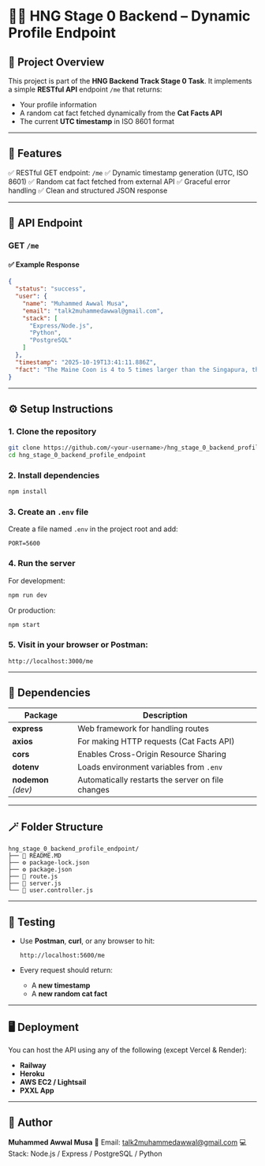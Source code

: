 
# 🧑‍💻 HNG Stage 0 Backend – Dynamic Profile Endpoint

## 📌 Project Overview

This project is part of the **HNG Backend Track Stage 0 Task**.
It implements a simple **RESTful API** endpoint `/me` that returns:

* Your profile information
* A random cat fact fetched dynamically from the **Cat Facts API**
* The current **UTC timestamp** in ISO 8601 format

---

## 🚀 Features

✅ RESTful GET endpoint: `/me`
✅ Dynamic timestamp generation (UTC, ISO 8601)
✅ Random cat fact fetched from external API
✅ Graceful error handling
✅ Clean and structured JSON response

---

## 🧱 API Endpoint

### **GET** `/me`

#### ✅ **Example Response**

```json
{
  "status": "success",
  "user": {
    "name": "Muhammed Awwal Musa",
    "email": "talk2muhammedawwal@gmail.com",
    "stack": [
      "Express/Node.js",
      "Python",
      "PostgreSQL"
    ]
  },
  "timestamp": "2025-10-19T13:41:11.886Z",
  "fact": "The Maine Coon is 4 to 5 times larger than the Singapura, the smallest breed of cat."
}
```

---

## ⚙️ Setup Instructions

### 1. Clone the repository

```bash
git clone https://github.com/<your-username>/hng_stage_0_backend_profile_endpoint.git
cd hng_stage_0_backend_profile_endpoint
```

### 2. Install dependencies

```bash
npm install
```

### 3. Create an `.env` file

Create a file named `.env` in the project root and add:

```
PORT=5600
```

### 4. Run the server

For development:

```bash
npm run dev
```

Or production:

```bash
npm start
```

### 5. Visit in your browser or Postman:

```
http://localhost:3000/me
```

---

## 🧰 Dependencies

| Package             | Description                                       |
| ------------------- | ------------------------------------------------- |
| **express**         | Web framework for handling routes                 |
| **axios**           | For making HTTP requests (Cat Facts API)          |
| **cors**            | Enables Cross-Origin Resource Sharing             |
| **dotenv**          | Loads environment variables from `.env`           |
| **nodemon** *(dev)* | Automatically restarts the server on file changes |

---

## 🪄 Folder Structure

```
hng_stage_0_backend_profile_endpoint/
├── 📝 README.MD
├── ⚙️ package-lock.json
├── ⚙️ package.json
├── 📄 route.js
├── 📄 server.js
└── 📄 user.controller.js
```

---

## 🧪 Testing

* Use **Postman**, **curl**, or any browser to hit:

  ```
  http://localhost:5600/me
  ```
* Every request should return:

  * A **new timestamp**
  * A **new random cat fact**

---

## 🖥️ Deployment

You can host the API using any of the following (except Vercel & Render):

* **Railway**
* **Heroku**
* **AWS EC2 / Lightsail**
* **PXXL App**

---

## 👤 Author

**Muhammed Awwal Musa**
📧 Email: [talk2muhammedawwal@gmail.com](mailto:talk2muhammedawwal@gmail.com)
💻 Stack: Node.js / Express / PostgreSQL / Python


